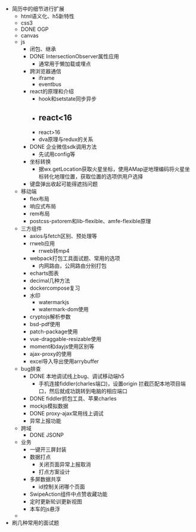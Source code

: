- 简历中的细节进行扩展
	- html语义化、h5新特性
	- css3
	- DONE OGP
	- canvas
	- js
		- 闭包、继承
		- DONE IntersectionObserver属性应用
			- 通常用于懒加载或埋点
		- 跨浏览器通信
			- iframe
			- eventbus
		- react的原理和介绍
			- hook和setstate同步异步
			- react<16
				-
			- react>16
			- dva原理与redux的关系
		- DONE 企业微信sdk调用方法
			- 先试用config等
		- 坐标转换
			- 据wx.getLocation获取火星坐标，使用AMap逆地理编码将火星坐标转化地理位置，获取位置的选项供用户选择
		- 键盘弹出收起可能得遮挡问题
	- 移动端
		- flex布局
		- 响应式布局
		- rem布局
		- postcss-pxtorem和lib-flexible、amfe-flexible原理
	- 三方组件
		- axios与fetch区别、预处理等
		- rrweb应用
			- rrweb转mp4
		- webpack打包工具面试题、常用的选项
			- 内网路由，公网路由分别打包
		- echarts图表
		- decimal几种方法
		- dockercompose复习
		- 水印
			- watermarkjs
			- watermark-dom使用
		- cryptojs解析参数
		- bsd-pdf使用
		- patch-package使用
		- vue-draggable-resizable使用
		- moment和dayjs使用区别等
		- ajax-proxy的使用
		- excel导入导出使用arrybuffer
	- bug排查
		- DONE 本地调试线上bug、调试移动端h5
			- 手机连接fiddler(charles端口)，设置origin 拦截匹配本地项目端口，然后就成功跳转到电脑的相应端口
		- DONE fiddler抓包工具、苹果charles
		- mockjs模拟数据
		- DONE proxy-ajax常用线上调试
		- 异常上报功能
	- 跨域
		- DONE JSONP
	- 业务
		- 一键开三屏封装
		- 数据打点
			- 关闭页面异常上报取消
			- 打点方案设计
		- 多屏数据共享
			- id控制关闭哪个页面
		- SwipeAction组件中点赞收藏功能
		- 定时更新轮训更新视图
		- 本车的js悬浮
	-
- 刷几种常用的面试题